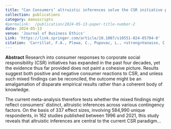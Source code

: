 ```yaml
---
title: "Can Consumers’ altruistic inferences solve the CSR initiative puzzle? A Meta-analytic investigation"
collection: publications
category: manuscripts
#permalink:  /publication/2024-05-13-paper-title-number-2
date: 2024-05-13
venue: 'Journal of Business Ethics'
Link: 'https://link.springer.com/article/10.1007/s10551-024-05704-0'
citation: 'Carrillat, F.A., Plewa, C., Pupovac, L., <strong>Vanasse, C.</strong>, Willmott, T., Legoux, R., Napolova, E. (2024). "Can Consumers’ altruistic inferences solve the CSR initiative puzzle? A Meta-analytic investigation." <i>Journal of Business Ethics</i>.'
---
```

<strong>Abstract</strong>
Research into consumer responses to corporate social responsibility (CSR) initiatives has expanded in the past four decades, yet the evidence thus far provided does not paint a cohesive picture. Results suggest both positive and negative consumer reactions to CSR, and unless such mixed findings can be reconciled, the outcome might be an amalgamation of disparate empirical results rather than a coherent body of knowledge.

The current meta-analysis therefore tests whether the mixed findings might reflect consumers’ distinct, altruistic inferences across various contingency factors. On the basis of 337 effect sizes, involving 584,990 unique respondents, in 162 studies published between 1996 and 2021, this study reveals that altruistic inferences are central to the current CSR paradigm...
